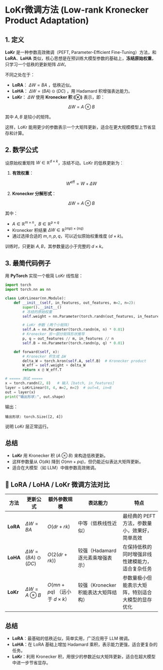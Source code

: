# LoKr微调方法 (Low-rank Kronecker Product Adaptation) 

## 1. 定义

**LoKr** 是一种参数高效微调（PEFT, Parameter-Efficient Fine-Tuning）方法，和 **LoRA**、**LoHA** 类似，核心思想是在预训练大模型参数的基础上，**冻结原始权重**，只学习一个低秩的更新矩阵 $\Delta W$。

不同之处在于：

* **LoRA**： $\Delta W = BA$ ，低秩近似。
* **LoHA**： $\Delta W = (BA) \odot (DC)$ ，用 Hadamard 积增强表达能力。
* **LoKr**： $\Delta W$ 使用 **Kronecker 积 (⊗)** 表示，即：

$$
\Delta W = A \otimes B
$$

  其中 $A, B$ 是较小的矩阵。

这样，LoKr 能用更少的参数表示一个大矩阵更新，适合在更大规模模型上节省显存和计算。



## 2. 数学公式

设原始权重矩阵 $W \in \mathbb{R}^{d \times k}$，冻结不动。LoKr 的低秩更新为：

1. **有效权重**：

$$
W^{\text{eff}} = W + \Delta W
$$

2. **Kronecker 分解形式**：

$$
\Delta W = A \otimes B
$$

其中：

* $A \in \mathbb{R}^{m \times n}$，$B \in \mathbb{R}^{p \times q}$
* Kronecker 积结果 $\Delta W \in \mathbb{R}^{(m p) \times (n q)}$
* 通过选择合适的 $m,n,p,q$，可以近似原始权重维度 $(d \times k)$。

训练时，只更新 $A, B$，其参数量远小于完整的 $d \times k$。



## 3. 最简代码例子

用 **PyTorch** 实现一个极简 LoKr 线性层：

```python
import torch
import torch.nn as nn

class LoKrLinear(nn.Module):
    def __init__(self, in_features, out_features, m=2, n=2):
        super().__init__()
        # 冻结的原始权重
        self.weight = nn.Parameter(torch.randn(out_features, in_features), requires_grad=False)

        # LoKr 参数 (两个小矩阵)
        self.A = nn.Parameter(torch.randn(m, n) * 0.01)
        # Kronecker 另一部分矩阵形状推导
        p, q = out_features // m, in_features // n
        self.B = nn.Parameter(torch.randn(p, q) * 0.01)

    def forward(self, x):
        # Kronecker 积生成 ΔW
        delta_W = torch.kron(self.A, self.B)  # Kronecker product
        W_eff = self.weight + delta_W
        return x @ W_eff.T

# ===== 测试 =====
x = torch.randn(2, 8)   # 输入 [batch, in_features]
layer = LoKrLinear(8, 4, m=2, n=2)  # out=4, in=8
out = layer(x)
print("输出形状:", out.shape)
```

输出：

```
输出形状: torch.Size([2, 4])
```

说明 LoKr 层正常运行。



## 总结

* **LoKr** 用 Kronecker 积 $(A \otimes B)$ 来构造低秩更新。
* 这样参数量从 $O(dk)$ 降到 $O(mn + pq)$，但仍能近似表达大矩阵更新。
* 适合在大模型（如 LLM）中做参数高效微调。


## 🔹 LoRA / LoHA / LoKr 微调方法对比

| 方法       | 更新公式                           | 额外参数规模                            | 表达能力                    | 特点                         |
| -------- | ------------------------------ | --------------------------------- | ----------------------- | -------------------------- |
| **LoRA** | $\Delta W = B A$               | $O(d r + r k)$                    | 中等（低秩线性近似）              | 最经典的 PEFT 方法，参数量小，效果好，简单高效 |
| **LoHA** | $\Delta W = (B A) \odot (D C)$ | $O(2 (d r + r k))$                | 较强（Hadamard 逐元素乘增强表示）   | 在保持低秩的同时增强非线性建模能力，适合复杂任务   |
| **LoKr** | $\Delta W = A \otimes B$       | $O(m n + p q)$ （远小于 $d \times k$） | 较强（Kronecker 积能表达大矩阵结构） | 参数量极小但能表示大矩阵，特别适合大模型的显存优化  |


## 总结

* **LoRA**：最基础的低秩近似，简单实用，广泛应用于 LLM 微调。
* **LoHA**：在 LoRA 基础上增加 Hadamard 乘积，表示能力更强，适合更复杂的任务。
* **LoKr**：利用 Kronecker 积，用很少的参数近似大矩阵更新，适合在超大模型中进一步节省显存。



